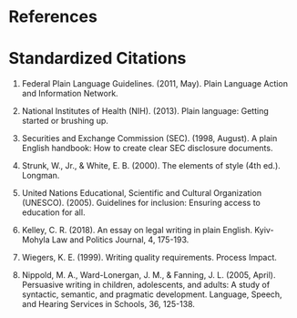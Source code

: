 # References

# Standardized Citations

1. Federal Plain Language Guidelines. (2011, May). Plain Language Action and Information Network.

2. National Institutes of Health (NIH). (2013). Plain language: Getting started or brushing up.

3. Securities and Exchange Commission (SEC). (1998, August). A plain English handbook: How to create clear SEC disclosure documents.

4. Strunk, W., Jr., & White, E. B. (2000). The elements of style (4th ed.). Longman.

5. United Nations Educational, Scientific and Cultural Organization (UNESCO). (2005). Guidelines for inclusion: Ensuring access to education for all.

6. Kelley, C. R. (2018). An essay on legal writing in plain English. Kyiv-Mohyla Law and Politics Journal, 4, 175-193.

7. Wiegers, K. E. (1999). Writing quality requirements. Process Impact.

8. Nippold, M. A., Ward-Lonergan, J. M., & Fanning, J. L. (2005, April). Persuasive writing in children, adolescents, and adults: A study of syntactic, semantic, and pragmatic development. Language, Speech, and Hearing Services in Schools, 36, 125-138.
